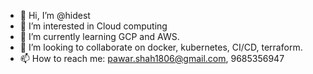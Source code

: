 - 👋 Hi, I’m @hidest
- 👀 I’m interested in Cloud computing
- 🌱 I’m currently learning GCP and AWS.
- 💞️ I’m looking to collaborate on docker, kubernetes, CI/CD, terraform.
- 📫 How to reach me: pawar.shah1806@gmail.com, 9685356947

<!---
hidest/hidest is a ✨ special ✨ repository because its `README.md` (this file) appears on your GitHub profile.
You can click the Preview link to take a look at your changes.
--->
